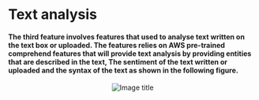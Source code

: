 # Text analysis
#### The third feature involves features that used to analyse text written on the text box or uploaded. The features relies on AWS pre-trained comprehend features that will provide text analysis by providing entities that are described in the text, The sentiment of the text written or uploaded and the syntax of the text as shown in the following figure.

<div align = "center">
  <img src="texts_analysis.png" alt="Image title">
</div>
